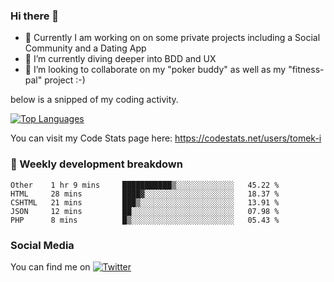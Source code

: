 ### Hi there 👋


- 🔭 Currently I am working on on some private projects including a Social Community and a Dating App
- 🌱 I’m currently diving deeper into BDD and UX
- 👯 I’m looking to collaborate on my "poker buddy" as well as my "fitness-pal" project :-)

below is a snipped of my coding activity.
<!--
**tomek-i/tomek-i** is a ✨ _special_ ✨ repository because its `README.md` (this file) appears on your GitHub profile.

Here are some ideas to get you started:

- 🔭 I’m currently working on ...
- 🌱 I’m currently learning ...
- 👯 I’m looking to collaborate on ...
- 🤔 I’m looking for help with ...
- 💬 Ask me about ...
- 📫 How to reach me: ...
- 😄 Pronouns: ...
- ⚡ Fun fact: ...
-->
[![Top Languages](https://github-readme-stats.vercel.app/api/top-langs/?username=tomek-i&layout=compact)](https://github.com/tomek-i)

You can visit my Code Stats page here: https://codestats.net/users/tomek-i

### 💬 Weekly development breakdown
<!--START_SECTION:waka-->
```text
Other    1 hr 9 mins     ███████████▒░░░░░░░░░░░░░   45.22 % 
HTML     28 mins         ████▓░░░░░░░░░░░░░░░░░░░░   18.37 % 
CSHTML   21 mins         ███▒░░░░░░░░░░░░░░░░░░░░░   13.91 % 
JSON     12 mins         ██░░░░░░░░░░░░░░░░░░░░░░░   07.98 % 
PHP      8 mins          █▒░░░░░░░░░░░░░░░░░░░░░░░   05.43 % 
```
<!--END_SECTION:waka-->

<!-- Actual text -->

### Social Media
You can find me on [![Twitter][1.2]][1]

<!-- Icons -->

[1.2]: http://i.imgur.com/wWzX9uB.png 


<!-- Links to your social media accounts -->

[1]: https://twitter.com/tomek_i
